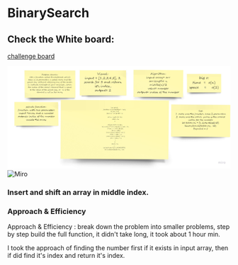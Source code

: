 # BinarySearch

## Check the White board: 

[challenge board](https://miro.com/app/board/o9J_lD35Zjw=/)

![Miro](/images/codeChallenge03.jpg)
![Miro](/images/lab03b3.jpg)




### Insert and shift an array in middle index.

### Approach & Efficiency
Approach & Efficiency : break down the problem into smaller problems, step by step build the full function, it didn't take long, it took about 1 hour min.

I took the approach of finding the number first if it exists in input array, then if did find it's index and return it's index.